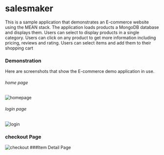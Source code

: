 # salesmaker
This is a sample application that demonstrates an E-commerce website using the MEAN stack. The application loads products a MongoDB database and displays them. Users can select to display products in a single category. Users can click on any product to get more information including pricing, reviews and rating. Users can select items and add them to their shopping cart
### Demonstration
Here are screenshots that show the E-commerce demo application in use.
###### home page
![homepage](https://user-images.githubusercontent.com/73415456/149617612-9fde5ca9-bcb4-4ab4-b221-c5f5643d96b7.png)
###### login page
![login](https://user-images.githubusercontent.com/73415456/149617637-ee88a42c-95e1-4995-9c7e-652bfb378c3f.png)
### checkout Page
![checkout](https://user-images.githubusercontent.com/73415456/149617681-fc630716-c48e-4504-8f6f-0862e5557eba.png)
###Item Detail Page
